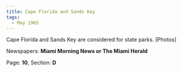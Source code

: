 ```yaml
---  
title: Cape Florida and Sands Key  
tags:  
  - May 1965  
---  
```

  
Cape Florida and Sands Key are considered for state parks. [Photos]  
  
Newspapers: **Miami Morning News or The Miami Herald**  
  
Page: **10**, Section: **D** 
